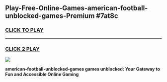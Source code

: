 
## Play-Free-Online-Games-american-football-unblocked-games-Premium #7at8c
<h3>
<a href="https://premium.freeplayer.one?title=american-football-unblocked-games&ref=8M">CLICK TO PLAY</a></h3>
<hr>

<h3>
<a href="https://premium.freeplayer.one?title=american-football-unblocked-games&ref=8M">CLICK 2 PLAY</a>
  
</h3>

<a href="https://premium.freeplayer.one?title=american-football-unblocked-games&ref=8M"><img src="https://clearcache.store/games.png"></a>


**american-football-unblocked-games games unblocked: Your Gateway to Fun and Accessible Online Gaming**
